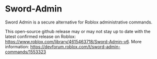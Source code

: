 # Sword-Admin
Sword Admin is a secure alternative for Roblox administrative commands.

This open-source github release may or may not stay up to date with the latest confirmed release on Roblox: https://www.roblox.com/library/4615463718/Sword-Admin-v6.
More information: https://devforum.roblox.com/t/sword-admin-commands/1553323

